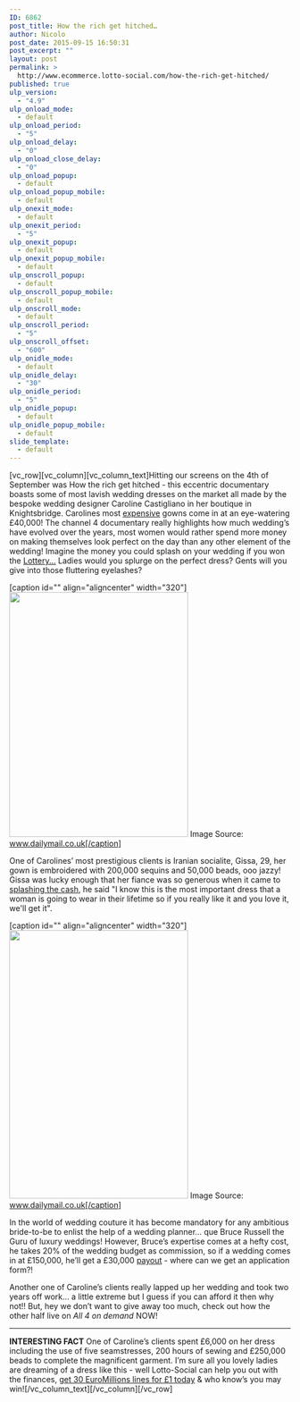 ```yaml
---
ID: 6862
post_title: How the rich get hitched…
author: Nicolo
post_date: 2015-09-15 16:50:31
post_excerpt: ""
layout: post
permalink: >
  http://www.ecommerce.lotto-social.com/how-the-rich-get-hitched/
published: true
ulp_version:
  - "4.9"
ulp_onload_mode:
  - default
ulp_onload_period:
  - "5"
ulp_onload_delay:
  - "0"
ulp_onload_close_delay:
  - "0"
ulp_onload_popup:
  - default
ulp_onload_popup_mobile:
  - default
ulp_onexit_mode:
  - default
ulp_onexit_period:
  - "5"
ulp_onexit_popup:
  - default
ulp_onexit_popup_mobile:
  - default
ulp_onscroll_popup:
  - default
ulp_onscroll_popup_mobile:
  - default
ulp_onscroll_mode:
  - default
ulp_onscroll_period:
  - "5"
ulp_onscroll_offset:
  - "600"
ulp_onidle_mode:
  - default
ulp_onidle_delay:
  - "30"
ulp_onidle_period:
  - "5"
ulp_onidle_popup:
  - default
ulp_onidle_popup_mobile:
  - default
slide_template:
  - default
---
```

[vc_row][vc_column][vc_column_text]Hitting our screens on the 4th of September was How the rich get hitched - this eccentric documentary boasts some of most lavish wedding dresses on the market all made by the bespoke wedding designer Caroline Castigliano in her boutique in Knightsbridge. Carolines most <a href="/win-lottery-syndicates/?OL=8&amp;TP1=blog&amp;TP2=&amp;IP=&amp;Prosub_ID=2090&amp;a_bid=9f7cc6b8">expensive</a> gowns come in at an eye-watering £40,000! The channel 4 documentary really highlights how much wedding’s have evolved over the years, most women would rather spend more money on making themselves look perfect on the day than any other element of the wedding! Imagine the money you could splash on your wedding if you won the <a href="/win-lottery-syndicates/?OL=8&amp;TP1=blog&amp;TP2=&amp;IP=&amp;Prosub_ID=2090&amp;a_bid=9f7cc6b8">Lottery...</a> Ladies would you splurge on the perfect dress? Gents will you give into those fluttering eyelashes?

<!--more-->

[caption id="" align="aligncenter" width="320"]<img src="http://news-lotto-social.s3.amazonaws.com/news/wp-content/uploads/2015/09/2B9F94CA00000578-3208761-image-a-51_1440420171967-219x300.jpg" alt="" width="320" height="438" /> Image Source: www.dailymail.co.uk[/caption]

One of Carolines’ most prestigious clients is Iranian socialite, Gissa, 29, her gown is embroidered with 200,000 sequins and 50,000 beads, ooo jazzy! Gissa was lucky enough that her fiance was so generous when it came to <a href="/win-lottery-syndicates/?OL=8&amp;TP1=blog&amp;TP2=&amp;IP=&amp;Prosub_ID=2090&amp;a_bid=9f7cc6b8">splashing the cash</a>, he said "I know this is the most important dress that a woman is going to wear in their lifetime so if you really like it and you love it, we'll get it".

[caption id="" align="aligncenter" width="320"]<img src="http://news-lotto-social.s3.amazonaws.com/news/wp-content/uploads/2015/09/2B9F95D400000578-3208761-image-a-41_1440420078181.jpg" alt="" width="320" height="480" /> Image Source: www.dailymail.co.uk[/caption]

In the world of wedding couture it has become mandatory for any ambitious bride-to-be to enlist the help of a wedding planner… que Bruce Russell the Guru of luxury weddings! However, Bruce’s expertise comes at a hefty cost, he takes 20% of the wedding budget as commission, so if a wedding comes in at £150,000, he’ll get a £30,000 <a href="/win-lottery-syndicates/?OL=8&amp;TP1=blog&amp;TP2=&amp;IP=&amp;Prosub_ID=2090&amp;a_bid=9f7cc6b8">payout</a> - where can we get an application form?!

Another one of Caroline’s clients really lapped up her wedding and took two years off work… a little extreme but I guess if you can afford it then why not!! But, hey we don’t want to give away too much, check out how the other half live on <em>All 4 on demand</em> NOW!

----------------------------------------------------------------------

<strong>INTERESTING FACT</strong> One of Caroline’s clients spent £6,000 on her dress including the use of five seamstresses, 200 hours of sewing and £250,000 beads to complete the magnificent garment. I’m sure all you lovely ladies are dreaming of a dress like this - well Lotto-Social can help you out with the finances, <a href="/win-lottery-syndicates/?OL=8&amp;TP1=blog&amp;TP2=&amp;IP=&amp;Prosub_ID=2090&amp;a_bid=9f7cc6b8">get 30 EuroMillions lines for £1 today</a> &amp; who know’s you may win![/vc_column_text][/vc_column][/vc_row]